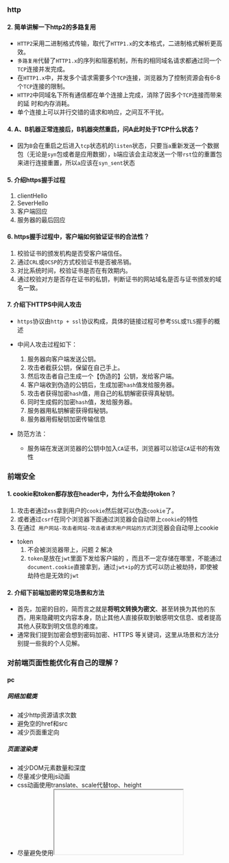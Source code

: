### http

#### 2. 简单讲解一下http2的多路复用

* `HTTP2`采用二进制格式传输，取代了`HTTP1.x`的文本格式，二进制格式解析更高效。
* `多路复用`代替了`HTTP1.x`的序列和阻塞机制，所有的相同域名请求都通过同一个`TCP`连接并发完成。
* 在`HTTP1.x`中，并发多个请求需要多个`TCP`连接，浏览器为了控制资源会有6-8个`TCP`连接的限制。
* `HTTP2`中同域名下所有通信都在单个连接上完成，消除了因多个`TCP`连接而带来的延 时和内存消耗。
* 单个连接上可以并行交错的请求和响应，之间互不干扰。

#### 4. A、B机器正常连接后，B机器突然重启，问A此时处于TCP什么状态？

* 因为`B`会在重启之后进入`tcp`状态机的`listen`状态，只要当`a`重新发送一个数据包（无论是`syn`包或者是应用数据），`b`端应该会主动发送一个带`rst`位的重置包来进行连接重置，所以`a`应该在`syn_sent`状态

#### 5. 介绍https握手过程

1. clientHello
2. SeverHello
3. 客户端回应
4. 服务器的最后回应

#### 6. https握手过程中，客户端如何验证证书的合法性？

1. 校验证书的颁发机构是否受客户端信任。
2. 通过`CRL`或`OCSP`的方式校验证书是否被吊销。
3. 对比系统时间，校验证书是否在有效期内。
4. 通过校验对方是否存在证书的私钥，判断证书的网站域名是否与证书颁发的域名一致。

#### 7. 介绍下HTTPS中间人攻击

* `https`协议由`http + ssl`协议构成，具体的链接过程可参考`SSL`或`TLS`握手的概述

* 中间人攻击过程如下：
  1. 服务器向客户端发送公钥。
  2. 攻击者截获公钥，保留在自己手上。
  3. 然后攻击者自己生成一个【伪造的】公钥，发给客户端。
  4. 客户端收到伪造的公钥后，生成加密`hash`值发给服务器。
  5. 攻击者获得加密`hash`值，用自己的私钥解密获得真秘钥。
  6. 同时生成假的加密`hash`值，发给服务器。
  7. 服务器用私钥解密获得假秘钥。
  8. 服务器用假秘钥加密传输信息

* 防范方法：
  * 服务端在发送浏览器的公钥中加入`CA`证书，浏览器可以验证`CA`证书的有效性

### 前端安全

#### 1. cookie和token都存放在header中，为什么不会劫持token？

1. 攻击者通过`xss`拿到用户的`cookie`然后就可以伪造`cookie`了。
2. 或者通过`csrf`在同个浏览器下面通过浏览器会自动带上`cookie`的特性
3. 在通过` 用户网站-攻击者网站-攻击者请求用户网站的方式`浏览器会自动带上cookie

* token
  1. 不会被浏览器带上，问题 2 解决
  2. `token`是放在`jwt`里面下发给客户端的 ，而且不一定存储在哪里，不能通过`document.cookie`直接拿到，通过`jwt+ip`的方式可以防止被劫持，即使被劫持也是无效的`jwt`

#### 2. 介绍下前端加密的常见场景和方法

* 首先，加密的目的，简而言之就是**将明文转换为密文**、甚至转换为其他的东西，用来隐藏明文内容本身，防止其他人直接获取到敏感明文信息、或者提高其他人获取到明文信息的难度。
* 通常我们提到加密会想到密码加密、HTTPS 等关键词，这里从场景和方法分别提一些我的个人见解。

### 对前端页面性能优化有自己的理解？

#### pc

##### 网络加载类

* 减少http资源请求次数
* 避免空的href和src
* 减少页面重定向

##### 页面渲染类

* 减少DOM元素数量和深度
* 尽量减少使用js动画
* css动画使用translate、scale代替top、height
* 尽量避免使用<table><iframe>

#### 移动端

##### 网络加载类

* 首屏加载和按需加载，非首屏内容滚屏加载，保证首屏内容最小化

##### 缓存类

* 合理利用浏览器缓存

##### 图片类

* 图片压缩处理
* 使用较小的图片，合理使用base64内嵌图片
* 图片懒加载
